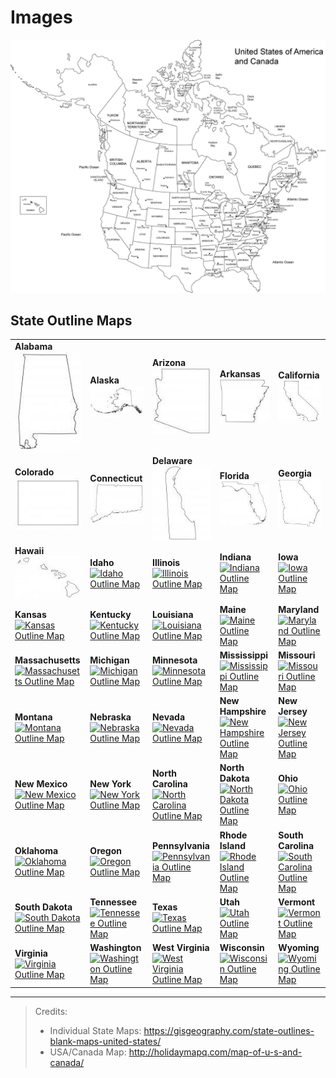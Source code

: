 # Images

![US/Canada](./USACanada.jpg)

## State Outline Maps

|  |  |  |  |  |
|--|--|--|--|--|
| **Alabama** <br /> [![Alabama Outline Map](Alabama-Outline-Map-115x171.jpg)](Alabama-Outline-Map.jpg) | **Alaska** <br /> [![Alaska Outline Map](Alaska-Outline-Map-115x67.jpg)](Alaska-Outline-Map.jpg) | **Arizona** <br /> [![Arizona Outline Map](Arizona-Outline-Map-115x130.jpg)](Arizona-Outline-Map.jpg) | **Arkansas** <br /> [![Arkansas Outline Map](Arkansas-Outline-Map-115x103.jpg)](Arkansas-Outline-Map.jpg) | **California** <br /> [![California Outline Map](California-Outline-Map-115x110.jpg)](California-Outline-Map.jpg) |
| **Colorado** <br /> [![Colorado Outline Map](Colorado-Outline-Map-115x90.jpg)](Colorado-Outline-Map.jpg) | **Connecticut** <br /> [![Connecticut Outline Map](Connecticut-Outline-Map-115x86.jpg)](Connecticut-Outline-Map.jpg) | **Delaware** <br /> [![Delaware Outline Map](Delaware-Outline-Map-115x145.jpg)](Delaware-Outline-Map.jpg) | **Florida** <br /> [![Florida Outline Map](Florida-Outline-Map-115x103.jpg)](Florida-Outline-Map.jpg) | **Georgia** <br /> [![Georgia Outline Map](Georgia-Outline-Map-115x131.jpg)](Georgia-Outline-Map.jpg) |
| **Hawaii** <br /> [![Hawaii Outline Map](Hawaii-Outline-Map-115x74.jpg)](Hawaii-Outline-Map.jpg) | **Idaho** <br /> [![Idaho Outline Map](https://gisgeography.com/wp-content/uploads/2020/03/Idaho-Outline-Map-115x156.jpg)](https://gisgeography.com/wp-content/uploads/2020/03/Idaho-Outline-Map.jpg) | **Illinois**  <br /> [![Illinois Outline Map](https://gisgeography.com/wp-content/uploads/2020/03/Illinois-Outline-Map-115x182.jpg)](https://gisgeography.com/wp-content/uploads/2020/03/Illinois-Outline-Map.jpg) | **Indiana** <br /> [![Indiana Outline Map](https://gisgeography.com/wp-content/uploads/2020/03/Indiana-Outline-Map-115x158.jpg)](https://gisgeography.com/wp-content/uploads/2020/03/Indiana-Outline-Map.jpg) | **Iowa** <br /> [![Iowa Outline Map](https://gisgeography.com/wp-content/uploads/2020/03/Iowa-Outline-Map-115x79.jpg)](https://gisgeography.com/wp-content/uploads/2020/03/Iowa-Outline-Map.jpg) |
| **Kansas** <br /> [![Kansas Outline Map](https://gisgeography.com/wp-content/uploads/2020/03/Kansas-Outline-Map-115x66.jpg)](https://gisgeography.com/wp-content/uploads/2020/03/Kansas-Outline-Map.jpg) | **Kentucky** <br /> [![Kentucky Outline Map](https://gisgeography.com/wp-content/uploads/2020/03/Kentucky-Outline-Map-115x57.jpg)](https://gisgeography.com/wp-content/uploads/2020/03/Kentucky-Outline-Map.jpg) | **Louisiana** <br /> [![Louisiana Outline Map](https://gisgeography.com/wp-content/uploads/2020/03/Louisiana-Outline-Map-115x104.jpg)](https://gisgeography.com/wp-content/uploads/2020/03/Louisiana-Outline-Map-115x104.jpg) | **Maine** <br /> [![Maine Outline Map](https://gisgeography.com/wp-content/uploads/2020/03/Maine-Outline-Map-115x162.jpg)](https://gisgeography.com/wp-content/uploads/2020/03/Maine-Outline-Map.jpg) | **Maryland** <br /> [![Maryland Outline Map](https://gisgeography.com/wp-content/uploads/2020/03/Maryland-Outline-Map-115x67.jpg)](https://gisgeography.com/wp-content/uploads/2020/03/Maryland-Outline-Map.jpg) |
| **Massachusetts** <br /> [![Massachusetts Outline Map](https://gisgeography.com/wp-content/uploads/2020/03/Massachusetts-Outline-Map-115x73.jpg)](https://gisgeography.com/wp-content/uploads/2020/03/Massachusetts-Outline-Map.jpg) | **Michigan** <br /> [![Michigan Outline Map](https://gisgeography.com/wp-content/uploads/2020/03/Michigan-Outline-Map-115x120.jpg)](https://gisgeography.com/wp-content/uploads/2020/03/Michigan-Outline-Map.jpg) | **Minnesota** <br /> [![Minnesota Outline Map](https://gisgeography.com/wp-content/uploads/2020/03/Minnesota-Outline-Map-115x127.jpg)](https://gisgeography.com/wp-content/uploads/2020/03/Minnesota-Outline-Map.jpg) | **Mississippi** <br /> [![Mississippi Outline Map](https://gisgeography.com/wp-content/uploads/2020/03/Mississippi-Outline-Map-115x178.jpg)](https://gisgeography.com/wp-content/uploads/2020/03/Mississippi-Outline-Map.jpg) | **Missouri** <br /> [![Missouri Outline Map](https://gisgeography.com/wp-content/uploads/2020/03/Missouri-Outline-Map-115x102.jpg)](https://gisgeography.com/wp-content/uploads/2020/03/Missouri-Outline-Map.jpg) |
| **Montana** <br /> [![Montana Outline Map](https://gisgeography.com/wp-content/uploads/2020/03/Montana-Outline-Map-115x70.jpg)](https://gisgeography.com/wp-content/uploads/2020/03/Montana-Outline-Map.jpg) | **Nebraska** <br /> [![Nebraska Outline Map](https://gisgeography.com/wp-content/uploads/2020/03/Nebraska-Outline-Map-115x58.jpg)](https://gisgeography.com/wp-content/uploads/2020/03/Nebraska-Outline-Map.jpg) | **Nevada** <br /> [![Nevada Outline Map](https://gisgeography.com/wp-content/uploads/2020/03/Nevada-Outline-Map-115x161.jpg)](https://gisgeography.com/wp-content/uploads/2020/03/Nevada-Outline-Map.jpg) | **New Hampshire** <br /> [![New Hampshire Outline Map](https://gisgeography.com/wp-content/uploads/2020/03/New-Hampshire-Outline-Map-115x209.jpg)](https://gisgeography.com/wp-content/uploads/2020/03/New-Hampshire-Outline-Map.jpg) | **New Jersey** <br /> [![New Jersey Outline Map](https://gisgeography.com/wp-content/uploads/2020/03/New-Jersey-Outline-Map-115x191.jpg)](https://gisgeography.com/wp-content/uploads/2020/03/New-Jersey-Outline-Map.jpg) |
| **New Mexico** <br /> [![New Mexico Outline Map](https://gisgeography.com/wp-content/uploads/2020/03/New-Mexico-Outline-Map-115x117.jpg)](https://gisgeography.com/wp-content/uploads/2020/03/New-Mexico-Outline-Map.jpg) | **New York** <br /> [![New York Outline Map](https://gisgeography.com/wp-content/uploads/2020/03/New-York-Outline-Map-115x92.jpg)](https://gisgeography.com/wp-content/uploads/2020/03/New-York-Outline-Map.jpg) | **North Carolina** <br /> [![North Carolina Outline Map](https://gisgeography.com/wp-content/uploads/2020/03/North-Carolina-Outline-Map-115x53.jpg)](https://gisgeography.com/wp-content/uploads/2020/03/North-Carolina-Outline-Map.jpg) | **North Dakota** <br /> [![North Dakota Outline Map](https://gisgeography.com/wp-content/uploads/2020/03/North-Dakota-Outline-Map-115x73.jpg)](https://gisgeography.com/wp-content/uploads/2020/03/North-Dakota-Outline-Map.jpg) | **Ohio** <br /> [![Ohio Outline Map](https://gisgeography.com/wp-content/uploads/2020/03/Ohio-Outline-Map-115x119.jpg)](https://gisgeography.com/wp-content/uploads/2020/03/Ohio-Outline-Map.jpg) |
| **Oklahoma** <br /> [![Oklahoma Outline Map](https://gisgeography.com/wp-content/uploads/2020/03/Oklahoma-Outline-Map-115x67.jpg)](https://gisgeography.com/wp-content/uploads/2020/03/Oklahoma-Outline-Map.jpg) | **Oregon** <br /> [![Oregon Outline Map](https://gisgeography.com/wp-content/uploads/2020/03/Oregon-Outline-Map-115x92.jpg)](https://gisgeography.com/wp-content/uploads/2020/03/Oregon-Outline-Map.jpg) | **Pennsylvania** <br /> [![Pennsylvania Outline Map](https://gisgeography.com/wp-content/uploads/2020/03/Pennsylvania-Outline-Map-115x73.jpg)](https://gisgeography.com/wp-content/uploads/2020/03/Pennsylvania-Outline-Map.jpg) | **Rhode Island** <br /> [![Rhode Island Outline Map](https://gisgeography.com/wp-content/uploads/2020/03/Rhode-Island-Outline-Map-115x162.jpg)](https://gisgeography.com/wp-content/uploads/2020/03/Rhode-Island-Outline-Map.jpg) | **South Carolina** <br /> [![South Carolina Outline Map](https://gisgeography.com/wp-content/uploads/2020/03/South-Carolina-Outline-Map-115x96.jpg)](https://gisgeography.com/wp-content/uploads/2020/03/South-Carolina-Outline-Map.jpg) |
| **South Dakota** <br /> [![South Dakota Outline Map](https://gisgeography.com/wp-content/uploads/2020/03/South-Dakota-Outline-Map-115x77.jpg)](https://gisgeography.com/wp-content/uploads/2020/03/South-Dakota-Outline-Map.jpg) | **Tennessee** <br /> [![Tennessee Outline Map](https://gisgeography.com/wp-content/uploads/2020/03/Tennessee-Outline-Map-115x44.jpg)](https://gisgeography.com/wp-content/uploads/2020/03/Tennessee-Outline-Map.jpg) | **Texas** <br /> [![Texas Outline Map](https://gisgeography.com/wp-content/uploads/2020/03/Texas-Outline-Map-115x109.jpg)](https://gisgeography.com/wp-content/uploads/2020/03/Texas-Outline-Map.jpg) | **Utah** <br /> [![Utah Outline Map](https://gisgeography.com/wp-content/uploads/2020/03/Utah-Outline-Map-115x136.jpg)](https://gisgeography.com/wp-content/uploads/2020/03/Utah-Outline-Map.jpg) | **Vermont** <br /> [![Vermont Outline Map](https://gisgeography.com/wp-content/uploads/2020/03/Vermont-Outline-Map-115x167.jpg)](https://gisgeography.com/wp-content/uploads/2020/03/Vermont-Outline-Map.jpg) |
| **Virginia** <br /> [![Virginia Outline Map](https://gisgeography.com/wp-content/uploads/2020/03/Virginia-Outline-Map-115x58.jpg)](https://gisgeography.com/wp-content/uploads/2020/03/Virginia-Outline-Map.jpg) | **Washington** <br /> [![Washington Outline Map](https://gisgeography.com/wp-content/uploads/2020/03/Washington-Outline-Map-115x80.jpg)](https://gisgeography.com/wp-content/uploads/2020/03/Washington-Outline-Map.jpg) | **West Virginia** <br /> [![West Virginia Outline Map](https://gisgeography.com/wp-content/uploads/2020/03/West-Virginia-Outline-Map-115x105.jpg)](https://gisgeography.com/wp-content/uploads/2020/03/West-Virginia-Outline-Map.jpg) | **Wisconsin** <br /> [![Wisconsin Outline Map](https://gisgeography.com/wp-content/uploads/2020/03/Wisconsin-Outline-Map-115x119.jpg)](https://gisgeography.com/wp-content/uploads/2020/03/Wisconsin-Outline-Map.jpg) | **Wyoming** <br /> [![Wyoming Outline Map](https://gisgeography.com/wp-content/uploads/2020/03/Wyoming-Outline-Map-115x94.jpg)](https://gisgeography.com/wp-content/uploads/2020/03/Wyoming-Outline-Map.jpg) |

----

> Credits:
>
> - Individual State Maps: https://gisgeography.com/state-outlines-blank-maps-united-states/
> - USA/Canada Map: http://holidaymapq.com/map-of-u-s-and-canada/
